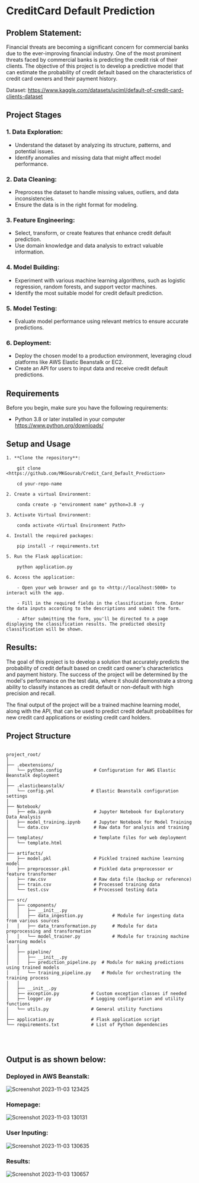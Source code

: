 # CreditCard Default Prediction

## Problem Statement:
Financial threats are becoming a significant concern for commercial banks due to the ever-improving financial industry. One of the 
most prominent threats faced by commercial banks is predicting the credit risk of their clients. The objective of this project is to
develop a predictive model that can estimate the probability of credit default based on the characteristics of credit card owners and 
their payment history.

Dataset: <https://www.kaggle.com/datasets/uciml/default-of-credit-card-clients-dataset>

## Project Stages

### 1. Data Exploration:
  - Understand the dataset by analyzing its structure, patterns, and potential issues.
  - Identify anomalies and missing data that might affect model performance.

### 2. Data Cleaning:
  - Preprocess the dataset to handle missing values, outliers, and data inconsistencies.
  - Ensure the data is in the right format for modeling.

### 3. Feature Engineering:
  - Select, transform, or create features that enhance credit default prediction.
  - Use domain knowledge and data analysis to extract valuable information.

### 4. Model Building:
  - Experiment with various machine learning algorithms, such as logistic regression, random forests, and support vector machines.
  - Identify the most suitable model for credit default prediction.

### 5. Model Testing:
  - Evaluate model performance using relevant metrics to ensure accurate predictions.

### 6. Deployment:
  - Deploy the chosen model to a production environment, leveraging cloud platforms like AWS Elastic Beanstalk or EC2.
  - Create an API for users to input data and receive credit default predictions.

## Requirements

Before you begin, make sure you have the following requirements:

- Python 3.8 or later installed in your computer <https://www.python.org/downloads/>

## Setup and Usage

    1. **Clone the repository**:

        git clone <https://github.com/MKGourab/Credit_Card_Default_Prediction>

        cd your-repo-name

    2. Create a virtual Environment:

        conda create -p "environment name" python=3.8 -y

    3. Activate Virtual Environment:

        conda activate <Virtual Environment Path>

    4. Install the required packages:

        pip install -r requirements.txt

    5. Run the Flask application:

        python application.py

    6. Access the application:

        - Open your web browser and go to <http://localhost:5000> to interact with the app.

        - Fill in the required fields in the classification form. Enter the data inputs according to the descriptions and submit the form.

        - After submitting the form, you'll be directed to a page displaying the classification results. The predicted obesity classification will be shown.

## Results:
The goal of this project is to develop a solution that accurately predicts the probability of credit default based on credit card owner's
characteristics and payment history. The success of the project will be determined by the model's performance on the test data, where it
should demonstrate a strong ability to classify instances as credit default or non-default with high precision and recall.

The final output of the project will be a trained machine learning model, along with the API, that can be used to predict credit default
probabilities for new credit card applications or existing credit card holders.

## Project Structure

<pre>
<code>
project_root/
│
├── .ebextensions/
│   └── python.config            # Configuration for AWS Elastic Beanstalk deployment
│
├── .elasticbeanstalk/
│   └── config.yml              # Elastic Beanstalk configuration settings
│
├── Notebook/
│   ├── eda.ipynb                # Jupyter Notebook for Exploratory Data Analysis
│   ├── model_training.ipynb     # Jupyter Notebook for Model Training
│   └── data.csv                 # Raw data for analysis and training
│
├── templates/                   # Template files for web deployment 
│   └── template.html 
│
├── artifacts/
│   ├── model.pkl                # Pickled trained machine learning model
│   ├── preprocessor.pkl         # Pickled data preprocessor or feature transformer
│   ├── raw.csv                  # Raw data file (backup or reference)
│   ├── train.csv                # Processed training data
│   └── test.csv                 # Processed testing data 
│
├── src/
│   ├── components/
│   │   ├── __init__.py
│   │   ├── data_ingestion.py           # Module for ingesting data from various sources
│   │   ├── data_transformation.py      # Module for data preprocessing and transformation
│   │   └── model_trainer.py            # Module for training machine learning models
│   │
│   ├── pipeline/
│   │   ├── __init__.py
│   │   ├── prediction_pipeline.py  # Module for making predictions using trained models
│   │   └── training_pipeline.py    # Module for orchestrating the training process
│   │
│   ├── __init__.py
│   ├── exception.py            # Custom exception classes if needed
│   ├── logger.py               # Logging configuration and utility functions
│   └── utils.py                # General utility functions
│
├── application.py              # Flask application script
└── requirements.txt            # List of Python dependencies


</code>
</pre>


## Output is as shown below:
### Deployed in AWS Beanstalk:
![Screenshot 2023-11-03 123425](https://github.com/binay94/Defaulter_creditcard/assets/116953493/1266caef-d2fa-43a9-a055-3e6d4d53a80a)

### Homepage:
![Screenshot 2023-11-03 130131](https://github.com/binay94/Defaulter_creditcard/assets/116953493/b03f8300-e24c-47db-94eb-4f3a110329ac)

### User Inputing:
![Screenshot 2023-11-03 130635](https://github.com/binay94/Defaulter_creditcard/assets/116953493/3eee39a8-1781-4d23-8b13-1165bb106e14)

### Results:
![Screenshot 2023-11-03 130657](https://github.com/binay94/Defaulter_creditcard/assets/116953493/1fdcca19-77c1-4a5e-80b7-dc45c34fe758)

